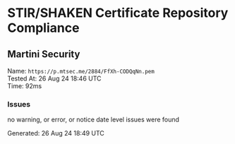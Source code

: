 # STIR/SHAKEN Certificate Repository Compliance

## Martini Security

Name: `https://p.mtsec.me/2884/FfXh-CODQqNn.pem`\
Tested At: 26 Aug 24 18:46 UTC\
Time: 92ms

### Issues

no warning, or error, or notice date level issues were found

Generated: 26 Aug 24 18:49 UTC